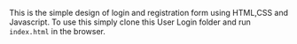 This is the simple design of login and registration form using HTML,CSS and Javascript. To use this simply clone this User Login folder and run `index.html` in the browser.

